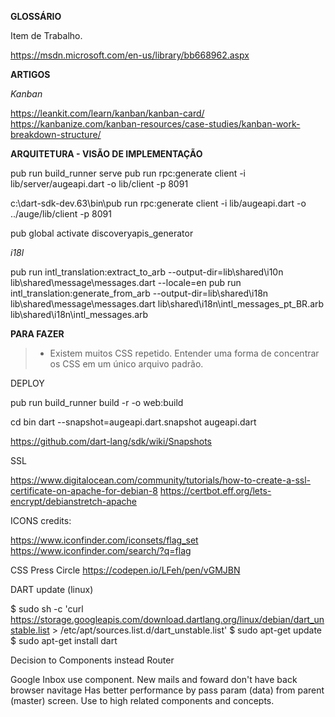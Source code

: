 **GLOSSÁRIO**

Item de Trabalho.

https://msdn.microsoft.com/en-us/library/bb668962.aspx


**ARTIGOS**

_Kanban_

https://leankit.com/learn/kanban/kanban-card/
https://kanbanize.com/kanban-resources/case-studies/kanban-work-breakdown-structure/

**ARQUITETURA - VISÃO DE IMPLEMENTAÇÃO**

pub run build_runner serve
pub run rpc:generate client -i lib/server/augeapi.dart -o lib/client -p 8091

c:\dart-sdk-dev.63\bin\pub run rpc:generate client -i lib/augeapi.dart -o ../auge/lib/client -p 8091


pub global activate discoveryapis_generator


_i18l_

pub run intl_translation:extract_to_arb --output-dir=lib\shared\i10n lib\shared\message\messages.dart --locale=en
pub run intl_translation:generate_from_arb --output-dir=lib\shared\i18n lib\shared\message\messages.dart lib\shared\i18n\intl_messages_pt_BR.arb lib\shared\i18n\intl_messages.arb


**PARA FAZER**

>- Existem muitos CSS repetido. Entender uma forma de concentrar os CSS em um único arquivo padrão.


DEPLOY

pub run build_runner build -r -o web:build

cd bin
dart --snapshot=augeapi.dart.snapshot augeapi.dart

https://github.com/dart-lang/sdk/wiki/Snapshots


SSL

https://www.digitalocean.com/community/tutorials/how-to-create-a-ssl-certificate-on-apache-for-debian-8
https://certbot.eff.org/lets-encrypt/debianstretch-apache


ICONS credits:

https://www.iconfinder.com/iconsets/flag_set
https://www.iconfinder.com/search/?q=flag

CSS Press Circle
https://codepen.io/LFeh/pen/vGMJBN

DART update (linux)

$ sudo sh -c 'curl https://storage.googleapis.com/download.dartlang.org/linux/debian/dart_unstable.list > /etc/apt/sources.list.d/dart_unstable.list'
$ sudo apt-get update
$ sudo apt-get install dart



Decision to Components instead Router

Google Inbox use component. New mails and foward don't have back browser navitage
Has better performance by pass param (data) from parent (master) screen.
Use to high related components and concepts.


